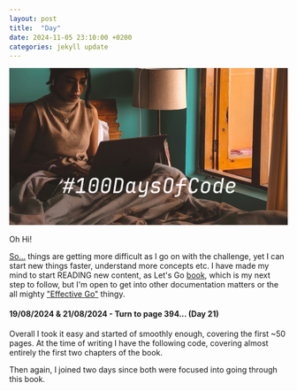 ```yaml
---
layout: post
title:  "Day"
date: 2024-11-05 23:10:00 +0200
categories: jekyll update
---
```


![custom header](https://raw.githubusercontent.com/Akirapearl/jekyll_blog/main/assets/images/C0mP_Mac.png)

Oh Hi!

[So...](https://www.youtube.com/watch?v=0YhJxJZOWBw) things are getting more difficult as I go on with the challenge, yet I can start new things faster, understand more concepts etc. I have made my mind to start READING new content, as Let's Go [book](https://lets-go.alexedwards.net/), which is my next step to follow, but I'm open to get into other documentation matters or the all mighty ["Effective Go"](https://go.dev/doc/effective_go) thingy.

#### 19/08/2024 & 21/08/2024 - Turn to page 394... (Day 21)

Overall I took it easy and started of smoothly enough, covering the first ~50 pages. At the time of writing I have the following code, covering almost entirely the first two chapters of the book.

Then again, I joined two days since both were focused into going through this book.
